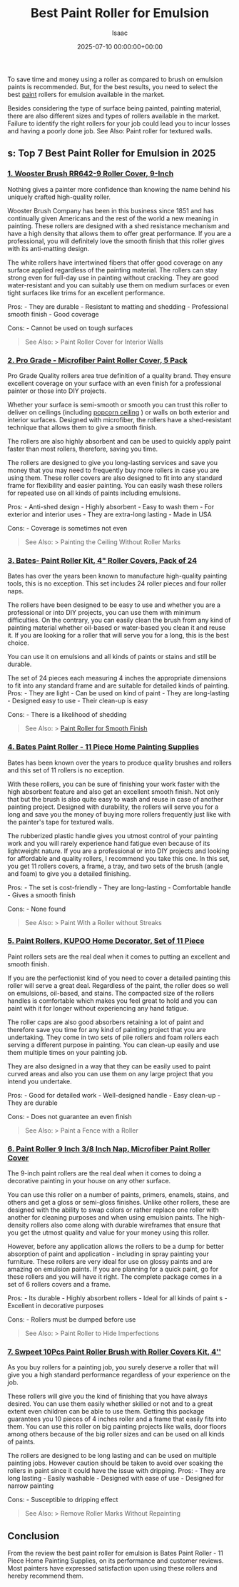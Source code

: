 ﻿---
title: Best Paint Roller for Emulsion
description: To save time and money using a roller as compared to brush on emulsion paints is recommended. But, for the best results, you need to select the best paint...
slug: /best-paint-roller-for-emulsion/
date: 2025-07-10 00:00:00+00:00
lastmod: 2025-07-10 00:00:00+03:00
author: Isaac
categories:
- Sprayers
tags:
- sprayers
- paint
- roller
layout: post
---

To save time and money using a roller as compared to brush on emulsion paints is recommended. But, for the best results, you need to select the best [paint](https://pestpolicy.com/best-paint-roller-for-smooth-finish/) rollers for emulsion available in the market.

Besides considering the type of surface being painted, painting material, there are also different sizes and types of rollers available in the market. Failure to identify the right rollers for your job could lead you to incur losses and having a poorly done job. See Also: Paint roller for textured walls.

##  s: Top 7 Best Paint Roller for Emulsion in 2025

###  [1. Wooster Brush RR642-9 Roller Cover, 9-Inch](https://www.amazon.com/dp/B01FWCAKB4/?tag=p-policy-20)

Nothing gives a painter more confidence than knowing the name behind his uniquely crafted high-quality roller.

Wooster Brush Company has been in this business since 1851 and has continually given Americans and the rest of the world a new meaning in painting. These rollers are designed with a shed resistance mechanism and have a high density that allows them to offer great performance. If you are a professional, you will definitely love the smooth finish that this roller gives with its anti-matting design.

The white rollers have intertwined fibers that offer good coverage on any surface applied regardless of the painting material. The rollers can stay strong even for full-day use in painting without cracking. They are good water-resistant and you can suitably use them on medium surfaces or even tight surfaces like trims for an excellent performance.

Pros: - They are durable - Resistant to matting and shedding - Professional smooth finish - Good coverage

Cons: - Cannot be used on tough surfaces

> See Also: > Paint Roller Cover for Interior Walls

###  [2. Pro Grade - Microfiber Paint Roller Cover, 5 Pack](https://www.amazon.com/dp/B07LG8XMJD/?tag=p-policy-20)

Pro Grade Quality rollers area true definition of a quality brand. They ensure excellent coverage on your surface with an even finish for a professional painter or those into DIY projects.

Whether your surface is semi-smooth or smooth you can trust this roller to deliver on ceilings (including [popcorn ceiling](https://pestpolicy.com/best-paint-roller-for-popcorn-ceiling/) ) or walls on both exterior and interior surfaces. Designed with microfiber, the rollers have a shed-resistant technique that allows them to give a smooth finish.

The rollers are also highly absorbent and can be used to quickly apply paint faster than most rollers, therefore, saving you time.

The rollers are designed to give you long-lasting services and save you money that you may need to frequently buy more rollers in case you are using them. These roller covers are also designed to fit into any standard frame for flexibility and easier painting. You can easily wash these rollers for repeated use on all kinds of paints including emulsions.

Pros: - Anti-shed design - Highly absorbent - Easy to wash them - For exterior and interior uses - They are extra-long lasting - Made in USA

Cons: - Coverage is sometimes not even

> See Also: > Painting the Ceiling Without Roller Marks

###  [3. Bates- Paint Roller Kit, 4" Roller Covers, Pack of 24](https://www.amazon.com/dp/B07SRFWCWY/?tag=p-policy-20)

Bates has over the years been known to manufacture high-quality painting tools, this is no exception. This set includes 24 roller pieces and four roller naps.

The rollers have been designed to be easy to use and whether you are a professional or into DIY projects, you can use them with minimum difficulties. On the contrary, you can easily clean the brush from any kind of painting material whether oil-based or water-based you clean it and reuse it. If you are looking for a roller that will serve you for a long, this is the best choice.

You can use it on emulsions and all kinds of paints or stains and still be durable.

The set of 24 pieces each measuring 4 inches the appropriate dimensions to fit into any standard frame and are suitable for detailed kinds of painting. Pros: - They are light - Can be used on kind of paint - They are long-lasting - Designed easy to use - Their clean-up is easy

Cons: - There is a likelihood of shedding

> See Also: > [Paint Roller for Smooth Finish](https://pestpolicy.com/best-paint-roller-for-smooth-finish/)

###  [4. Bates Paint Roller - 11 Piece Home Painting Supplies](https://www.amazon.com/dp/B01MRTEOHI/?tag=p-policy-20)

Bates has been known over the years to produce quality brushes and rollers and this set of 11 rollers is no exception.

With these rollers, you can be sure of finishing your work faster with the high absorbent feature and also get an excellent smooth finish. Not only that but the brush is also quite easy to wash and reuse in case of another painting project. Designed with durability, the rollers will serve you for a long and save you the money of buying more rollers frequently just like with the painter's tape for textured walls.

The rubberized plastic handle gives you utmost control of your painting work and you will rarely experience hand fatigue even because of its lightweight nature. If you are a professional or into DIY projects and looking for affordable and quality rollers, I recommend you take this one. In this set, you get 11 rollers covers, a frame, a tray, and two sets of the brush (angle and foam) to give you a detailed finishing.

Pros: - The set is cost-friendly - They are long-lasting - Comfortable handle - Gives a smooth finish

Cons: - None found

> See Also: > Paint With a Roller without Streaks

###  [5. Paint Rollers, KUPOO Home Decorator, Set of 11 Piece](https://www.amazon.com/dp/B07SRBKLCM/?tag=p-policy-20)

Paint rollers sets are the real deal when it comes to putting an excellent and smooth finish.

If you are the perfectionist kind of you need to cover a detailed painting this roller will serve a great deal. Regardless of the paint, the roller does so well on emulsions, oil-based, and stains. The compacted size of the rollers handles is comfortable which makes you feel great to hold and you can paint with it for longer without experiencing any hand fatigue.

The roller caps are also good absorbers retaining a lot of paint and therefore save you time for any kind of painting project that you are undertaking. They come in two sets of pile rollers and foam rollers each serving a different purpose in painting. You can clean-up easily and use them multiple times on your painting job.

They are also designed in a way that they can be easily used to paint curved areas and also you can use them on any large project that you intend you undertake.

Pros: - Good for detailed work - Well-designed handle - Easy clean-up - They are durable

Cons: - Does not guarantee an even finish

> See Also: > Paint a Fence with a Roller

###  [6. Paint Roller 9 Inch 3/8 Inch Nap, Microfiber Paint Roller Cover](https://www.amazon.com/dp//B07J1MRVFH/?tag=p-policy-20)

The 9-inch paint rollers are the real deal when it comes to doing a decorative painting in your house on any other surface.

You can use this roller on a number of paints, primers, enamels, stains, and others and get a gloss or semi-gloss finishes. Unlike other rollers, these are designed with the ability to swap colors or rather replace one roller with another for cleaning purposes and when using emulsion paints. The high-density rollers also come along with durable wireframes that ensure that you get the utmost quality and value for your money using this roller.

However, before any application allows the rollers to be a dump for better absorption of paint and application - including in spray painting your furniture. These rollers are very ideal for use on glossy paints and are amazing on emulsion paints. If you are planning for a quick paint, go for these rollers and you will have it right. The complete package comes in a set of 6 rollers covers and a frame.

Pros: - Its durable - Highly absorbent rollers - Ideal for all kinds of paint s - Excellent in decorative purposes

Cons: - Rollers must be dumped before use

> See Also: > Paint Roller to Hide Imperfections

###  [7. Swpeet 10Pcs Paint Roller Brush with Roller Covers Kit, 4''](https://www.amazon.com/dp/B07NWFWJ1J/?tag=p-policy-20)

As you buy rollers for a painting job, you surely deserve a roller that will give you a high standard performance regardless of your experience on the job.

These rollers will give you the kind of finishing that you have always desired. You can use them easily whether skilled or not and to a great extent even children can be able to use them. Getting this package guarantees you 10 pieces of 4 inches roller and a frame that easily fits into them. You can use this roller on big painting projects like walls, door floors among others because of the big roller sizes and can be used on all kinds of paints.

The rollers are designed to be long lasting and can be used on multiple painting jobs. However caution should be taken to avoid over soaking the rollers in paint since it could have the issue with dripping. Pros: - They are long lasting - Easily washable - Designed with ease of use - Designed for narrow painting

Cons: - Susceptible to dripping effect

> See Also: > Remove Roller Marks Without Repainting

##  Conclusion

From the review the best paint roller for emulsion is Bates Paint Roller - 11 Piece Home Painting Supplies, on its performance and customer reviews. Most painters have expressed satisfaction upon using these rollers and hereby recommend them.


